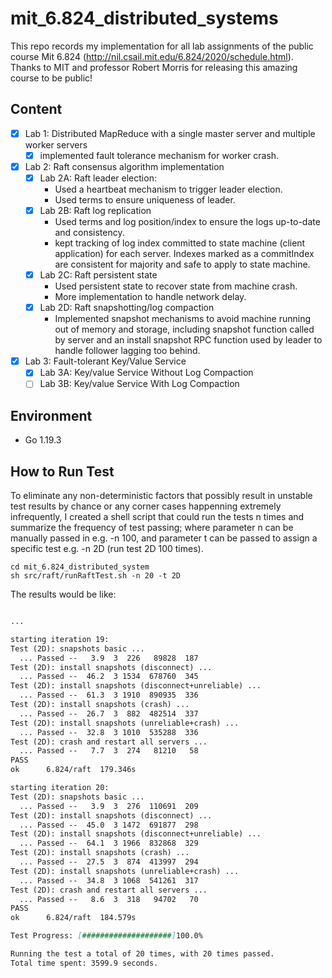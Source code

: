 # mit_6.824_distributed_systems
This repo records my implementation for all lab assignments of the public course Mit 6.824 (http://nil.csail.mit.edu/6.824/2020/schedule.html). Thanks to MIT and professor Robert Morris for releasing this amazing course to be public!


## Content
- [x] Lab 1: Distributed MapReduce with a single master server and multiple worker servers
  - [x] implemented fault tolerance mechanism for worker crash.
- [x] Lab 2: Raft consensus algorithm implementation
  - [x] Lab 2A: Raft leader election:
    - Used a heartbeat mechanism to trigger leader election.
    - Used terms to ensure uniqueness of leader.
  - [x] Lab 2B: Raft log replication
    - Used terms and log position/index to ensure the logs up-to-date and consistency.
    - kept tracking of log index committed to state machine (client application) for each server. Indexes marked as a commitIndex are consistent for majority and safe to apply to state machine.
  - [x] Lab 2C: Raft persistent state
    - Used persistent state to recover state from machine crash.
    - More implementation to handle network delay.
  - [x] Lab 2D: Raft snapshotting/log compaction
    - Implemented snapshot mechanisms to avoid machine running out of memory and storage, including snapshot function called by server and an install snapshot RPC function used by leader to handle follower lagging too behind.
  
- [x] Lab 3: Fault-tolerant Key/Value Service
  - [x] Lab 3A: Key/value Service Without Log Compaction
  - [ ] Lab 3B: Key/value Service With Log Compaction

## Environment

- Go 1.19.3

## How to Run Test
To eliminate any non-deterministic factors that possibly result in unstable test results by chance or any corner cases happenning extremely infrequently, I created a shell script that could run the tests n times and summarize the frequency of test passing; where parameter n can be manually passed in e.g. -n 100, and parameter t can be passed to assign a specific test e.g. -n 2D (run test 2D 100 times).

```shell
cd mit_6.824_distributed_system
sh src/raft/runRaftTest.sh -n 20 -t 2D
```
The results would be like:
```markdown

...

starting iteration 19: 
Test (2D): snapshots basic ...
  ... Passed --   3.9  3  226   89828  187
Test (2D): install snapshots (disconnect) ...
  ... Passed --  46.2  3 1534  678760  345
Test (2D): install snapshots (disconnect+unreliable) ...
  ... Passed --  61.3  3 1910  890935  336
Test (2D): install snapshots (crash) ...
  ... Passed --  26.7  3  882  482514  337
Test (2D): install snapshots (unreliable+crash) ...
  ... Passed --  32.8  3 1010  535288  336
Test (2D): crash and restart all servers ...
  ... Passed --   7.7  3  274   81210   58
PASS
ok  	6.824/raft	179.346s

starting iteration 20: 
Test (2D): snapshots basic ...
  ... Passed --   3.9  3  276  110691  209
Test (2D): install snapshots (disconnect) ...
  ... Passed --  45.0  3 1472  691877  298
Test (2D): install snapshots (disconnect+unreliable) ...
  ... Passed --  64.1  3 1966  832868  329
Test (2D): install snapshots (crash) ...
  ... Passed --  27.5  3  874  413997  294
Test (2D): install snapshots (unreliable+crash) ...
  ... Passed --  34.8  3 1068  541261  317
Test (2D): crash and restart all servers ...
  ... Passed --   8.6  3  318   94702   70
PASS
ok  	6.824/raft	184.579s

Test Progress: [####################]100.0%

Running the test a total of 20 times, with 20 times passed. 
Total time spent: 3599.9 seconds.
```
